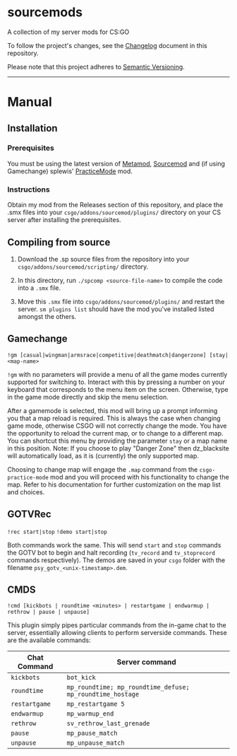 # sourcemods
A collection of my server mods for CS:GO

To follow the project's changes, see the [Changelog](https://github.com/cybersteel8/sourcemods/blob/dev/CHANGELOG.md) document in this repository.

Please note that this project adheres to [Semantic Versioning](https://semver.org/spec/v2.0.0.html).

---

# Manual
## Installation
### Prerequisites
You must be using the latest version of [Metamod](https://www.sourcemm.net/), [Sourcemod](https://www.sourcemod.net/) and (if using Gamechange) splewis' [PracticeMode](https://github.com/splewis/csgo-practice-mode) mod.

### Instructions
Obtain my mod from the Releases section of this repository, and place the .smx files into your `csgo/addons/sourcemod/plugins/` directory on your CS server after installing the prerequisites.

## Compiling from source
1. Download the .sp source files from the repository into your `csgo/addons/sourcemod/scripting/` directory.

2. In this directory, run `./spcomp <source-file-name>` to compile the code into a `.smx` file.

3. Move this `.smx` file into `csgo/addons/sourcemod/plugins/` and restart the server.
`sm plugins list` should have the mod you've installed listed amongst the others.

## Gamechange
`!gm [casual|wingman|armsrace|competitive|deathmatch|dangerzone] [stay|<map-name>`

`!gm` with no parameters will provide a menu of all the game modes currently supported for switching to. Interact with this by pressing a number on your keyboard that corresponds to the menu item on the screen. Otherwise, type in the game mode directly and skip the menu selection.

After a gamemode is selected, this mod will bring up a prompt informing you that a map reload is required. This is always the case when changing game mode, otherwise CSGO will not correctly change the mode. You have the opportunity to reload the current map, or to change to a different map. You can shortcut this menu by providing the parameter `stay` or a map name in this position.
Note: If you choose to play "Danger Zone" then dz_blacksite will automatically load, as it is (currently) the only supported map.

Choosing to change map will engage the `.map` command from the `csgo-practice-mode` mod and you will proceed with his functionality to change the map. Refer to his documentation for further customization on the map list and choices.

## GOTVRec
`!rec start|stop`
`!demo start|stop`

Both commands work the same. This will send `start` and `stop` commands the GOTV bot to begin and halt recording (`tv_record` and `tv_stoprecord` commands respectively). The demos are saved in your `csgo` folder with the filename `psy_gotv_<unix-timestamp>.dem`.

## CMDS
`!cmd [kickbots | roundtime <minutes> | restartgame | endwarmup | rethrow | pause | unpause]`

This plugin simply pipes particular commands from the in-game chat to the server, essentially allowing clients to perform serverside commands. These are the available commands:

Chat Command | Server command
---|---
`kickbots` | `bot_kick`
`roundtime` | `mp_roundtime; mp_roundtime_defuse; mp_roundtime_hostage`
`restartgame` | `mp_restartgame 5`
`endwarmup` | `mp_warmup_end`
`rethrow` | `sv_rethrow_last_grenade`
`pause` | `mp_pause_match`
`unpause` | `mp_unpause_match`
